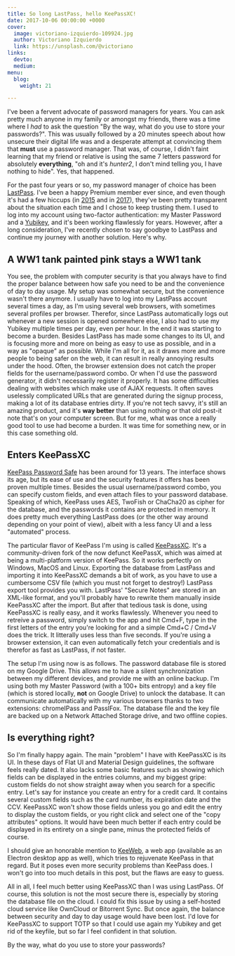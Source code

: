 ```yaml
---
title: So long LastPass, hello KeePassXC!
date: 2017-10-06 00:00:00 +0000
cover:
  image: victoriano-izquierdo-109924.jpg
  author: Victoriano Izquierdo
  link: https://unsplash.com/@victoriano
links:
  devto: 
  medium: 
menu:
  blog:
    weight: 21

---
```

I've been a fervent advocate of password managers for years. You can ask pretty much anyone in my family or amongst my friends, there was a time where I *had* to ask the question "By the way, what do you use to store your passwords?". This was usually followed by a 20 minutes speech about how unsecure their digital life was and a desperate attempt at convincing them that **must** use a password manager. That was, of course, I didn't faint learning that my friend or relative is using the same 7 letters password for absolutely **everything**, "oh and it's *hunter2*, I don't mind telling you, I have nothing to hide". Yes, that happened.

For the past four years or so, my password manager of choice has been [LastPass](https://lastpass.com). I've been a happy Premium member ever since, and even though it's had a few hiccups (in [2015](https://blog.lastpass.com/2015/06/lastpass-security-notice.html/) and in [2017](https://www.theguardian.com/technology/2017/mar/30/lastpass-warns-users-to-exercise-caution-while-it-fixes-major-vulnerability)), they've been pretty transparent about the situation each time and I chose to keep trusting them. I used to log into my account using two-factor authentication: my Master Password and a [Yubikey](https://www.yubico.com/), and it's been working flawlessly for years. However, after a long consideration, I've recently chosen to say goodbye to LastPass and continue my journey with another solution. Here's why.

## A WW1 tank painted pink stays a WW1 tank

You see, the problem with computer security is that you always have to find the proper balance between how safe you need to be and the convenience of day to day usage. My setup was somewhat secure, but the convenience wasn't there anymore. I usually have to log into my LastPass account several times a day, as I'm using several web browsers, with sometimes several profiles per browser. Therefor, since LastPass automatically logs out whenever a new session is opened somewhere else, I also had to use my Yubikey multiple times per day, even per hour. In the end it was starting to become a burden. Besides LastPass has made some changes to its UI, and is focusing more and more on being as easy to use as possible, and in a way as "opaque" as possible. While I'm all for it, as it draws more and more people to being safer on the web, it can result in really annoying results under the hood. Often, the browser extension does not catch the proper fields for the username/password combo. Or when I'd use the password generator, it didn't necessarily register it properly. It has some difficulties dealing with websites which make use of AJAX requests. It often saves uselessly complicated URLs that are generated during the signup process, making a lot of its database entries dirty. If you're not tech savvy, it's still an amazing product, and it's **way better** than using nothing or that old post-it note that's on your computer screen. But for me, what was once a really good tool to use had become a burden. It was time for something new, or in this case something old.

## Enters KeePassXC

[KeePass Password Safe](https://keepass.info) has been around for 13 years. The interface shows its age, but its ease of use and the security features it offers has been proven multiple times. Besides the usual username/password combo, you can specify custom fields, and even attach files to your password database. Speaking of which, KeePass uses AES, TwoFish or ChaCha20 as cipher for the database, and the passwords it contains are protected in memory. It does pretty much everything LastPass does (or the other way around depending on your point of view), albeit with a less fancy UI and a less "automated" process.

The particular flavor of KeePass I'm using is called [KeePassXC](https://keepassxc.org). It's a community-driven fork of the now defunct KeePassX, which was aimed at being a multi-platform version of KeePass. So it works perfectly on Windows, MacOS and Linux. Exporting the database from LastPass and importing it into KeePassXC demands a bit of work, as you have to use a cumbersome CSV file (which you must not forget to destroy!) LastPass export tool provides you with. LastPass' "Secure Notes" are stored in an XML-like format, and you'll probably have to rewrite them manually inside KeePassXC after the import. But after that tedious task is done, using KeePassXC is really easy, and it works flawlessly. Whenever you need to retreive a password, simply switch to the app and hit Cmd+F, type in the first letters of the entry you're looking for and a simple Cmd+C / Cmd+V does the trick. It litterally uses less than five seconds. If you're using a browser extension, it can even automatically fetch your credentials and is therefor as fast as LastPass, if not faster.

The setup I'm using now is as follows. The password database file is stored on my Google Drive. This allows me to have a silent synchronization between my different devices, and provide me with an online backup. I'm using both my Master Password (with a 100+ bits entropy) and a key file (which is stored locally, **not** on Google Drive) to unlock the database. It can communicate automatically with my various browsers thanks to two extensions: chromeIPass and PassIFox. The database file and the key file are backed up on a Network Attached Storage drive, and two offline copies.

## Is everything right?

So I'm finally happy again. The main "problem" I have with KeePassXC is its UI. In these days of Flat UI and Material Design guidelines, the software feels really dated. It also lacks some basic features such as showing which fields can be displayed in the entries columns, and my biggest gripe: custom fields do not show straight away when you search for a specific entry. Let's say for instance you create an entry for a credit card. It contains several custom fields such as the card number, its expiration date and the CCV. KeePassXC won't show those fields unless you go and edit the entry to display the custom fields, or you right click and select one of the "copy attributes" options. It would have been much better if each entry could be displayed in its entirety on a single pane, minus the protected fields of course.

I should give an honorable mention to [KeeWeb](https://keeweb.info/), a web app (available as an Electron desktop app as well), which tries to rejuvenate KeePass in that regard. But it poses even more security problems than KeePass does. I won't go into too much details in this post, but the flaws are easy to guess.

All in all, I feel much better using KeePassXC than I was using LastPass. Of course, this solution is not the most secure there is, especially by storing the database file on the cloud. I could fix this issue by using a self-hosted cloud service like OwnCloud or Bitorrent Sync. But once again, the balance between security and day to day usage would have been lost. I'd love for KeePassXC to support TOTP so that I could use again my Yubikey and get rid of the keyfile, but so far I feel confident in that solution.

By the way, what do you use to store your passwords?
